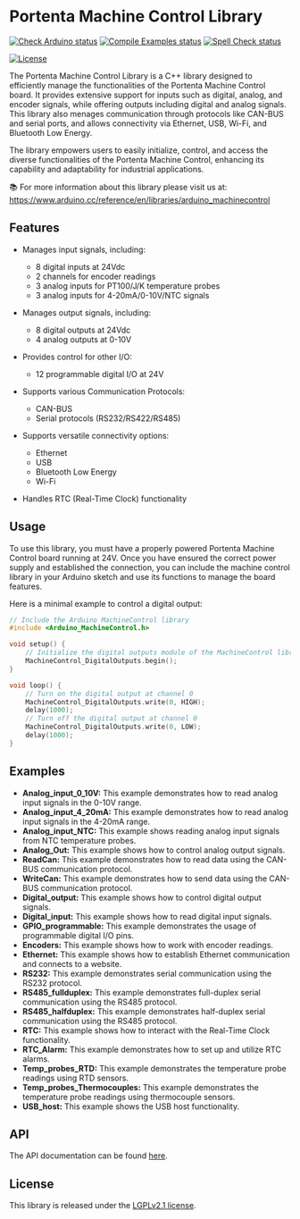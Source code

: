 # Portenta Machine Control Library

[![Check Arduino status](https://github.com/arduino-libraries/Arduino_MachineControl/actions/workflows/check-arduino.yml/badge.svg)](https://github.com/arduino-libraries/Arduino_MachineControl/actions/workflows/check-arduino.yml)
[![Compile Examples status](https://github.com/arduino-libraries/Arduino_MachineControl/actions/workflows/compile-examples.yml/badge.svg)](https://github.com/arduino-libraries/Arduino_MachineControl/actions/workflows/compile-examples.yml)
[![Spell Check status](https://github.com/arduino-libraries/Arduino_MachineControl/actions/workflows/spell-check.yml/badge.svg)](https://github.com/arduino-libraries/Arduino_MachineControl/actions/workflows/spell-check.yml)

[![License](https://img.shields.io/badge/License-LGPLv2.1-blue.svg)](https://github.com/arduino-libraries/Arduino_MachineControl/blob/master/LICENSE.txt)

The Portenta Machine Control Library is a C++ library designed to efficiently manage the functionalities of the Portenta Machine Control board. It provides extensive support for inputs such as digital, analog, and encoder signals, while offering outputs including digital and analog signals. This library also menages communication through protocols like CAN-BUS and serial ports, and allows connectivity via Ethernet, USB, Wi-Fi, and Bluetooth Low Energy.

The library empowers users to easily initialize, control, and access the diverse functionalities of the Portenta Machine Control, enhancing its capability and adaptability for industrial applications.

📚 For more information about this library please visit us at:
https://www.arduino.cc/reference/en/libraries/arduino_machinecontrol

## Features

- Manages input signals, including:
    - 8 digital inputs at 24Vdc
    - 2 channels for encoder readings
    - 3 analog inputs for PT100/J/K temperature probes
    - 3 analog inputs for 4-20mA/0-10V/NTC signals

- Manages output signals, including:
    - 8 digital outputs at 24Vdc
    - 4 analog outputs at 0-10V

- Provides control for other I/O:
    - 12 programmable digital I/O at 24V

- Supports various Communication Protocols:
    - CAN-BUS
    - Serial protocols (RS232/RS422/RS485)

- Supports versatile connectivity options:
    - Ethernet
    - USB
    - Bluetooth Low Energy
    - Wi-Fi

- Handles RTC (Real-Time Clock) functionality

## Usage

To use this library, you must have a properly powered Portenta Machine Control board running at 24V. Once you have ensured the correct power supply and established the connection, you can include the machine control library in your Arduino sketch and use its functions to manage the board features.

Here is a minimal example to control a digital output:

```cpp
// Include the Arduino MachineControl library
#include <Arduino_MachineControl.h>

void setup() {
    // Initialize the digital outputs module of the MachineControl library
    MachineControl_DigitalOutputs.begin();
}

void loop() {
    // Turn on the digital output at channel 0
    MachineControl_DigitalOutputs.write(0, HIGH);
    delay(1000);
    // Turn off the digital output at channel 0
    MachineControl_DigitalOutputs.write(0, LOW);
    delay(1000);
}
```

## Examples

- **Analog_input_0_10V:** This example demonstrates how to read analog input signals in the 0-10V range.
- **Analog_input_4_20mA:** This example demonstrates how to read analog input signals in the 4-20mA range.
- **Analog_input_NTC:** This example shows reading analog input signals from NTC temperature probes.
- **Analog_Out:** This example shows how to control analog output signals.
- **ReadCan:** This example demonstrates how to read data using the CAN-BUS communication protocol.
- **WriteCan:** This example demonstrates how to send data using the CAN-BUS communication protocol.
- **Digital_output:** This example shows how to control digital output signals.
- **Digital_input:** This example shows how to read digital input signals.
- **GPIO_programmable:** This example demonstrates the usage of programmable digital I/O pins.
- **Encoders:** This example shows how to work with encoder readings.
- **Ethernet:** This example shows how to establish Ethernet communication and connects to a website.
- **RS232:** This example demonstrates serial communication using the RS232 protocol.
- **RS485_fullduplex:** This example demonstrates full-duplex serial communication using the RS485 protocol.
- **RS485_halfduplex:** This example demonstrates half-duplex serial communication using the RS485 protocol.
- **RTC:** This example shows how to interact with the Real-Time Clock functionality.
- **RTC_Alarm:** This example demonstrates how to set up and utilize RTC alarms.
- **Temp_probes_RTD:** This example demonstrates the temperature probe readings using RTD sensors.
- **Temp_probes_Thermocouples:** This example demonstrates the temperature probe readings using thermocouple sensors.
- **USB_host:** This example shows the USB host functionality.

## API

The API documentation can be found [here](./api.md).

## License

This library is released under the [LGPLv2.1 license](https://github.com/arduino-libraries/Arduino_MachineControl/blob/master/LICENSE.txt).